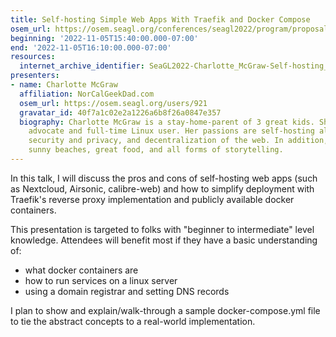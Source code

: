 ```yaml
---
title: Self-hosting Simple Web Apps With Traefik and Docker Compose
osem_url: https://osem.seagl.org/conferences/seagl2022/program/proposals/881
beginning: '2022-11-05T15:40:00.000-07:00'
end: '2022-11-05T16:10:00.000-07:00'
resources:
  internet_archive_identifier: SeaGL2022-Charlotte_McGraw-Self-hosting_Simple_Web_Apps_With_Traefik_and_Docker_Compose
presenters:
- name: Charlotte McGraw
  affiliation: NorCalGeekDad.com
  osem_url: https://osem.seagl.org/users/921
  gravatar_id: 40f7a1c02e2a1226a6b8f26a0847e357
  biography: Charlotte McGraw is a stay-home-parent of 3 great kids. She is a technology
    advocate and full-time Linux user. Her passions are self-hosting all the things,
    security and privacy, and decentralization of the web. In addition, she enjoys
    sunny beaches, great food, and all forms of storytelling.
---
```


In this talk, I will discuss the pros and cons of self-hosting web apps (such as Nextcloud, Airsonic, calibre-web) and how to simplify deployment with Traefik's reverse proxy implementation and publicly available docker containers.

This presentation is targeted to folks with "beginner to intermediate" level knowledge. Attendees will benefit most if they have a basic understanding of:

- what docker containers are
- how to run services on a linux server
- using a domain registrar and setting DNS records

I plan to show and explain/walk-through a sample docker-compose.yml file to tie the abstract concepts to a real-world implementation.
